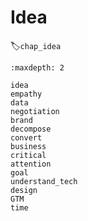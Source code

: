 # Idea
:label:`chap_idea`

```toc
:maxdepth: 2

idea
empathy
data
negotiation
brand
decompose
convert
business
critical
attention
goal
understand_tech
design
GTM
time
```

